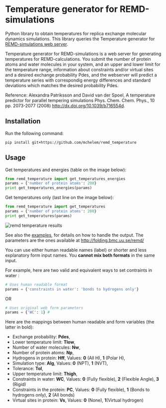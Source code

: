 # Temperature generator for REMD-simulations

Python library to obtain temperatures for replica exchange molecular dynamics simulations. This library queries the Temperature generator for [REMD-simulations web server](http://folding.bmc.uu.se/remd/).

Temperature generator for REMD-simulations is a web server for generating temperatures for REMD-calculations. 
You submit the number of protein atoms and water molecules in your system, and an upper and lower limit 
for the temperature range, information about constraints and/or virtual sites and a desired exchange 
probability Pdes, and the webserver will predict a temperature series with correspondig energy differences 
and standard deviations which matches the desired probability Pdes. 

Reference: Alexandra Patriksson and David van der Spoel, A temperature predictor for parallel tempering 
simulations Phys. Chem. Chem. Phys., 10 pp. 2073-2077 (2008) http://dx.doi.org/10.1039/b716554d.

## Installation

Run the following command:
```
pip install git+https://github.com/mchelem/remd_temperature
```

## Usage

Get temperatures and energies (table on the image below):

```python
from remd_temperature import get_temperatures_energies
params = {'number of protein atoms': 200}
print get_temperatures_energies(params)
```

Get temperatures only (last line on the image below):

```python
from remd_temperature import get_temperatures
params = {'number of protein atoms': 200}
print get_temperatures(params)
```

![remd temperature results](http://pix.toile-libre.org/upload/original/1428960434.png)

See also the [examples](https://github.com/mchelem/remd_temperature/blob/master/example.py), for details on how to handle the output. The parameters are the ones available at http://folding.bmc.uu.se/remd/

You can use either human readable names (label) or shorter and less explanatory form input names. You **cannot mix both formats** in the same input.

For example, here are two valid and equivalent ways to set contraints in water :
```python
# Uses human readable format
params = {'constraints in water': 'bonds to hydrogens only'}  
```
OR
```python
# Uses original web form parameters
params = {'WC': 1} #
```

Here are the mappings between human readable and form variables (the latter in bold):
  * Exchange probability: **Pdes**,
  * Lower temperature limit: **Tlow**,
  * Number of water molecules: **Nw**,
  * Number of protein atoms: **Np**,
  * Hydrogens in protein: **Hff**, Values: **0** (All H), **1** (Polar H),
  * Simulation type: **Alg**,  Values: **0** (NPT), **1** (NVT),
  * Tolerance: **Tol**,
  * Upper temperature limit: **Thigh**,
  * Constraints in water: **WC**, Values: **0** (Fully flexible), **2** (Flexible Angle), **3** (Rigid)
  * Constraints in the protein: **PC**, Values: **0** (Fully flexible), **1** (Bonds to hydrogens only), **2** (All bonds)
  * Virtual sites in protein: **Vs**, Values: **0** (None), **1**(Virtual hydrogen)
 
